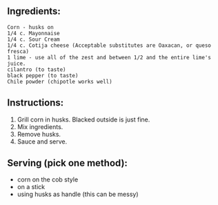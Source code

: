 
## Ingredients:
    Corn - husks on
	1/4 c. Mayonnaise
	1/4 c. Sour Cream
	1/4 c. Cotija cheese (Acceptable substitutes are Oaxacan, or queso fresca)
	1 lime - use all of the zest and between 1/2 and the entire lime's juice.
	cilantro (to taste)
	black pepper (to taste)
    Chile powder (chipotle works well)

## Instructions:
1. Grill corn in husks. Blacked outside is just fine.
2. Mix ingredients.
3. Remove husks.
4. Sauce and serve.

## Serving (pick one method):
 - corn on the cob style
 - on a stick
 - using husks as handle (this can be messy)
	



